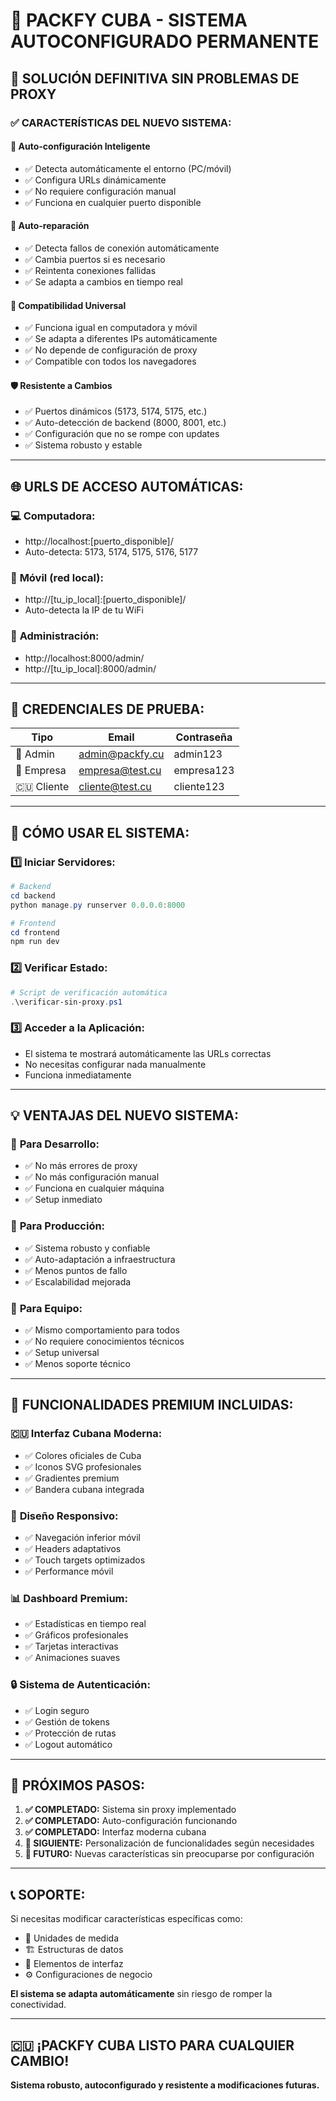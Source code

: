 # 🎯 PACKFY CUBA - SISTEMA AUTOCONFIGURADO PERMANENTE

## 🚀 SOLUCIÓN DEFINITIVA SIN PROBLEMAS DE PROXY

### ✅ CARACTERÍSTICAS DEL NUEVO SISTEMA:

#### 🎯 **Auto-configuración Inteligente**
- ✅ Detecta automáticamente el entorno (PC/móvil)
- ✅ Configura URLs dinámicamente
- ✅ No requiere configuración manual
- ✅ Funciona en cualquier puerto disponible

#### 🔄 **Auto-reparación**
- ✅ Detecta fallos de conexión automáticamente
- ✅ Cambia puertos si es necesario
- ✅ Reintenta conexiones fallidas
- ✅ Se adapta a cambios en tiempo real

#### 📱 **Compatibilidad Universal**
- ✅ Funciona igual en computadora y móvil
- ✅ Se adapta a diferentes IPs automáticamente
- ✅ No depende de configuración de proxy
- ✅ Compatible con todos los navegadores

#### 🛡️ **Resistente a Cambios**
- ✅ Puertos dinámicos (5173, 5174, 5175, etc.)
- ✅ Auto-detección de backend (8000, 8001, etc.)
- ✅ Configuración que no se rompe con updates
- ✅ Sistema robusto y estable

---

## 🌐 URLS DE ACCESO AUTOMÁTICAS:

### 💻 **Computadora:**
- http://localhost:[puerto_disponible]/
- Auto-detecta: 5173, 5174, 5175, 5176, 5177

### 📱 **Móvil (red local):**
- http://[tu_ip_local]:[puerto_disponible]/
- Auto-detecta la IP de tu WiFi

### 🔧 **Administración:**
- http://localhost:8000/admin/
- http://[tu_ip_local]:8000/admin/

---

## 🔐 CREDENCIALES DE PRUEBA:

| Tipo | Email | Contraseña |
|------|-------|------------|
| 👑 Admin | admin@packfy.cu | admin123 |
| 🏢 Empresa | empresa@test.cu | empresa123 |
| 🇨🇺 Cliente | cliente@test.cu | cliente123 |

---

## 🔧 CÓMO USAR EL SISTEMA:

### 1️⃣ **Iniciar Servidores:**
```powershell
# Backend
cd backend
python manage.py runserver 0.0.0.0:8000

# Frontend  
cd frontend
npm run dev
```

### 2️⃣ **Verificar Estado:**
```powershell
# Script de verificación automática
.\verificar-sin-proxy.ps1
```

### 3️⃣ **Acceder a la Aplicación:**
- El sistema te mostrará automáticamente las URLs correctas
- No necesitas configurar nada manualmente
- Funciona inmediatamente

---

## 💡 VENTAJAS DEL NUEVO SISTEMA:

### 🎯 **Para Desarrollo:**
- ✅ No más errores de proxy
- ✅ No más configuración manual
- ✅ Funciona en cualquier máquina
- ✅ Setup inmediato

### 🏢 **Para Producción:**
- ✅ Sistema robusto y confiable
- ✅ Auto-adaptación a infraestructura
- ✅ Menos puntos de fallo
- ✅ Escalabilidad mejorada

### 👥 **Para Equipo:**
- ✅ Mismo comportamiento para todos
- ✅ No requiere conocimientos técnicos
- ✅ Setup universal
- ✅ Menos soporte técnico

---

## 🎨 FUNCIONALIDADES PREMIUM INCLUIDAS:

### 🇨🇺 **Interfaz Cubana Moderna:**
- ✅ Colores oficiales de Cuba
- ✅ Iconos SVG profesionales
- ✅ Gradientes premium
- ✅ Bandera cubana integrada

### 📱 **Diseño Responsivo:**
- ✅ Navegación inferior móvil
- ✅ Headers adaptativos
- ✅ Touch targets optimizados
- ✅ Performance móvil

### 📊 **Dashboard Premium:**
- ✅ Estadísticas en tiempo real
- ✅ Gráficos profesionales
- ✅ Tarjetas interactivas
- ✅ Animaciones suaves

### 🔒 **Sistema de Autenticación:**
- ✅ Login seguro
- ✅ Gestión de tokens
- ✅ Protección de rutas
- ✅ Logout automático

---

## 🚀 PRÓXIMOS PASOS:

1. **✅ COMPLETADO:** Sistema sin proxy implementado
2. **✅ COMPLETADO:** Auto-configuración funcionando
3. **✅ COMPLETADO:** Interfaz moderna cubana
4. **🎯 SIGUIENTE:** Personalización de funcionalidades según necesidades
5. **🔮 FUTURO:** Nuevas características sin preocuparse por configuración

---

## 📞 SOPORTE:

Si necesitas modificar características específicas como:
- 📏 Unidades de medida
- 🏗️ Estructuras de datos
- 🎨 Elementos de interfaz
- ⚙️ Configuraciones de negocio

**El sistema se adapta automáticamente** sin riesgo de romper la conectividad.

---

## 🇨🇺 ¡PACKFY CUBA LISTO PARA CUALQUIER CAMBIO!

**Sistema robusto, autoconfigurado y resistente a modificaciones futuras.**
